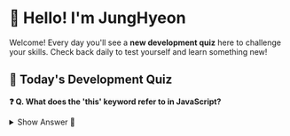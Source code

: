 # 👋 Hello! I'm JungHyeon

Welcome! Every day you'll see a **new development quiz** here to challenge your skills.
Check back daily to test yourself and learn something new!

## 🧩 Today's Development Quiz

<!--START_SECTION:quiz-->

**❓ Q. What does the 'this' keyword refer to in JavaScript?**

<details>
<summary>Show Answer 👀</summary>
<p>Depends on how the function is called; in classes, it refers to the instance</p>
</details>
<!--END_SECTION:quiz-->
